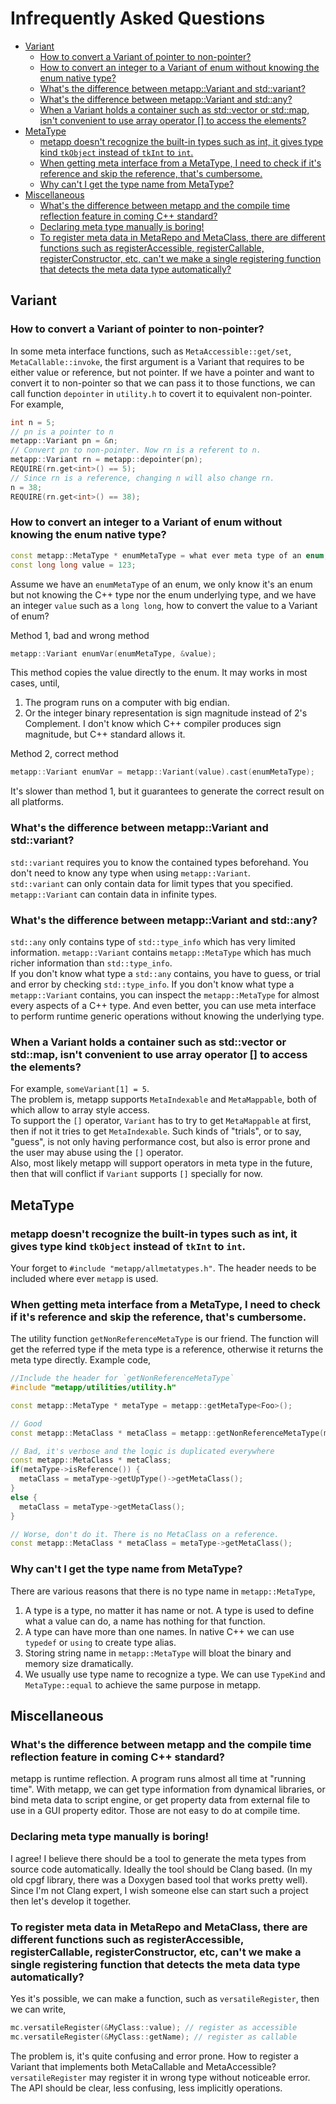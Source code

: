 [//]: # (Auto generated file, don't modify this file.)

# Infrequently Asked Questions
<!--begintoc-->
- [Variant](#mdtoc_f143bfad)
  - [How to convert a Variant of pointer to non-pointer?](#mdtoc_35ab6d9b)
  - [How to convert an integer to a Variant of enum without knowing the enum native type?](#mdtoc_9482bca6)
  - [What's the difference between metapp::Variant and std::variant?](#mdtoc_56a306)
  - [What's the difference between metapp::Variant and std::any?](#mdtoc_1beb8c3a)
  - [When a Variant holds a container such as std::vector or std::map, isn't convenient to use array operator [] to access the elements?](#mdtoc_70965496)
- [MetaType](#mdtoc_6e39905e)
  - [metapp doesn't recognize the built-in types such as int, it gives type kind `tkObject` instead of `tkInt` to `int`.](#mdtoc_6bf5fe4d)
  - [When getting meta interface from a MetaType, I need to check if it's reference and skip the reference, that's cumbersome.](#mdtoc_2f0fb23d)
  - [Why can't I get the type name from MetaType?](#mdtoc_d00ee4b9)
- [Miscellaneous](#mdtoc_427b45fe)
  - [What's the difference between metapp and the compile time reflection feature in coming C++ standard?](#mdtoc_5e7363e0)
  - [Declaring meta type manually is boring!](#mdtoc_3a7bbcef)
  - [To register meta data in MetaRepo and MetaClass, there are different functions such as registerAccessible, registerCallable, registerConstructor, etc, can't we make a single registering function that detects the meta data type automatically?](#mdtoc_2919fd91)
<!--endtoc-->

<a id="mdtoc_f143bfad"></a>
## Variant

<a id="mdtoc_35ab6d9b"></a>
### How to convert a Variant of pointer to non-pointer?

In some meta interface functions, such as `MetaAccessible::get/set`, `MetaCallable::invoke`, the first argument
is a Variant that requires to be either value or reference, but not pointer.
If we have a pointer and want to convert it to non-pointer so that we can pass it to those functions, we can
call function `depointer` in `utility.h` to covert it to equivalent non-pointer. For example,  

```c++
int n = 5;
// pn is a pointer to n
metapp::Variant pn = &n;
// Convert pn to non-pointer. Now rn is a referent to n.
metapp::Variant rn = metapp::depointer(pn);
REQUIRE(rn.get<int>() == 5);
// Since rn is a reference, changing n will also change rn.
n = 38;
REQUIRE(rn.get<int>() == 38);
```

<a id="mdtoc_9482bca6"></a>
### How to convert an integer to a Variant of enum without knowing the enum native type?

```c++
const metapp::MetaType * enumMetaType = what ever meta type of an enum;
const long long value = 123;
```

Assume we have an `enumMetaType` of an enum, we only know it's an enum but not knowing the C++ type nor the enum underlying type, and
we have an integer `value` such as a `long long`, how to convert the value to a Variant of enum?

Method 1, bad and wrong method

```c++
metapp::Variant enumVar(enumMetaType, &value);
```

This method copies the value directly to the enum. It may works in most cases, until,
1. The program runs on a computer with big endian.
2. Or the integer binary representation is sign magnitude instead of 2's Complement. I don't know which C++ compiler produces sign magnitude,
but C++ standard allows it.

Method 2, correct method

```c++
metapp::Variant enumVar = metapp::Variant(value).cast(enumMetaType);
```

It's slower than method 1, but it guarantees to generate the correct result on all platforms.

<a id="mdtoc_56a306"></a>
### What's the difference between metapp::Variant and std::variant?

`std::variant` requires you to know the contained types beforehand. You don't need to know any type when using `metapp::Variant`.  
`std::variant` can only contain data for limit types that you specified. `metapp::Variant` can contain data in infinite types.

<a id="mdtoc_1beb8c3a"></a>
### What's the difference between metapp::Variant and std::any?

`std::any` only contains type of `std::type_info` which has very limited information. `metapp::Variant` contains `metapp::MetaType` which
has much richer information than `std::type_info`.  
If you don't know what type a `std::any` contains, you have to guess, or trial and error by checking `std::type_info`. If you don't
know what type a `metapp::Variant` contains, you can inspect the `metapp::MetaType` for almost every aspects of a C++ type. And even
better, you can use meta interface to perform runtime generic operations without knowing the underlying type.  

<a id="mdtoc_70965496"></a>
### When a Variant holds a container such as std::vector or std::map, isn't convenient to use array operator [] to access the elements?

For example, `someVariant[1] = 5`.  
The problem is, metapp supports `MetaIndexable` and `MetaMappable`, both of which allow to array style access.  
To support the `[]` operator, `Variant` has to try to get `MetaMappable` at first, then if not it tries to get `MetaIndexable`.
Such kinds of "trials", or to say, "guess", is not only having performance cost, but also is error prone and the user may
abuse using the `[]` operator.  
Also, most likely metapp will support operators in meta type in the future, then that will conflict if `Variant` supports `[]`
specially for now.

<a id="mdtoc_6e39905e"></a>
## MetaType

<a id="mdtoc_6bf5fe4d"></a>
### metapp doesn't recognize the built-in types such as int, it gives type kind `tkObject` instead of `tkInt` to `int`.

Your forget to `#include "metapp/allmetatypes.h"`. The header needs to be included where ever `metapp` is used.

<a id="mdtoc_2f0fb23d"></a>
### When getting meta interface from a MetaType, I need to check if it's reference and skip the reference, that's cumbersome.

The utility function `getNonReferenceMetaType` is our friend. The function will get the referred type if the meta type
is a reference, otherwise it returns the meta type directly. Example code,

```c++
//Include the header for `getNonReferenceMetaType`
#include "metapp/utilities/utility.h"
```

```c++
const metapp::MetaType * metaType = metapp::getMetaType<Foo>();

// Good
const metapp::MetaClass * metaClass = metapp::getNonReferenceMetaType(metaType)->getMetaClass();

// Bad, it's verbose and the logic is duplicated everywhere
const metapp::MetaClass * metaClass;
if(metaType->isReference()) {
  metaClass = metaType->getUpType()->getMetaClass();
}
else {
  metaClass = metaType->getMetaClass();
}

// Worse, don't do it. There is no MetaClass on a reference.
const metapp::MetaClass * metaClass = metaType->getMetaClass();
```

<a id="mdtoc_d00ee4b9"></a>
### Why can't I get the type name from MetaType?

There are various reasons that there is no type name in `metapp::MetaType`,

1. A type is a type, no matter it has name or not. A type is used to define what a value can do, a name has nothing for that function.  
2. A type can have more than one names. In native C++ we can use `typedef` or `using` to create type alias.  
3. Storing string name in `metapp::MetaType` will bloat the binary and memory size dramatically.  
4. We usually use type name to recognize a type. We can use `TypeKind` and `MetaType::equal` to achieve the same purpose in metapp.  

<a id="mdtoc_427b45fe"></a>
## Miscellaneous

<a id="mdtoc_5e7363e0"></a>
### What's the difference between metapp and the compile time reflection feature in coming C++ standard?

metapp is runtime reflection. A program runs almost all time at "running time". With metapp, we can
get type information from dynamical libraries, or bind meta data to script engine, or get property data
from external file to use in a GUI property editor. Those are not easy to do at compile time.  

<a id="mdtoc_3a7bbcef"></a>
### Declaring meta type manually is boring!

I agree! I believe there should be a tool to generate the meta types from source code automatically.
Ideally the tool should be Clang based. (In my old cpgf library, there was a Doxygen based tool that works pretty well).  
Since I'm not Clang expert, I wish someone else can start such a project then let's develop it together.  

<a id="mdtoc_2919fd91"></a>
### To register meta data in MetaRepo and MetaClass, there are different functions such as registerAccessible, registerCallable, registerConstructor, etc, can't we make a single registering function that detects the meta data type automatically?

Yes it's possible, we can make a function, such as `versatileRegister`, then we can write,  

```c++
mc.versatileRegister(&MyClass::value); // register as accessible
mc.versatileRegister(&MyClass::getName); // register as callable
```

The problem is, it's quite confusing and error prone. How to register a Variant that implements both MetaCallable and MetaAccessible?
`versatileRegister` may register it in wrong type without noticeable error.  
The API should be clear, less confusing, less implicitly operations.

